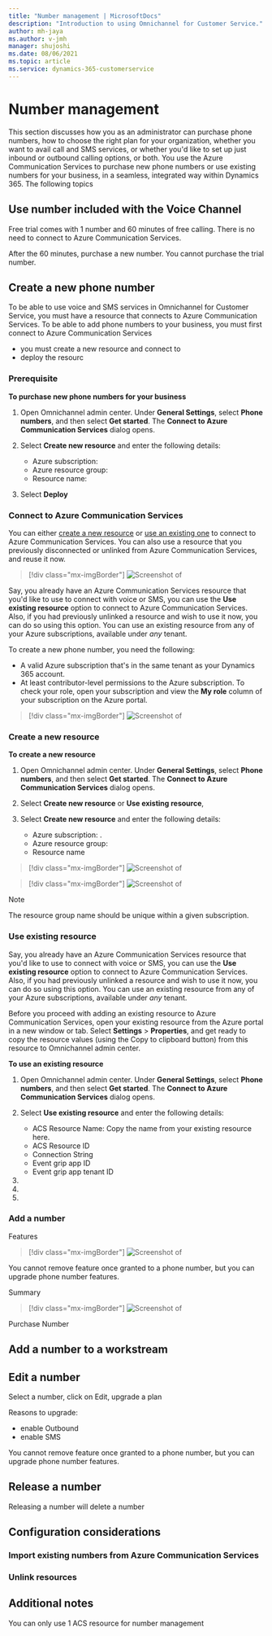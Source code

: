 ```yaml
---
title: "Number management | MicrosoftDocs"
description: "Introduction to using Omnichannel for Customer Service."
author: mh-jaya
ms.author: v-jmh
manager: shujoshi
ms.date: 08/06/2021
ms.topic: article
ms.service: dynamics-365-customerservice
---
```

<!--
Neema Tikoo - Talks about how you can purchase numbers from within Dynamics 365. - 
Uses the "Create a new resource option"
//Video 1: https://msit.microsoftstream.com/video/08ba0840-98dc-b561-3805-f1ebd1855239

Nael Haddad/David Clarke - talks about how we simplify acquiring numbers, a one-stop shop for business admins to get new numbers, release numbers, etc using ACS.
//Video 2: https://msit.microsoftstream.com/video/dd07a1ff-0400-b564-49f4-f1eb6cbe2392

Naresh/Abhiney/Sudarshan - discusses how to use an existing resource (say you have unlinked a phone number and want to reuse it now).
Video 3: https://msit.microsoftstream.com/video/8bfc99ff-0300-b561-3feb-f1ebe379b30a
-->

# Number management

This section discusses how you as an administrator can purchase phone numbers, how to choose the right plan for your organization, whether you want to avail call and SMS services, or whether you'd like to set up just inbound or outbound calling options, or both. You use the Azure Communication Services to purchase new phone numbers or use existing numbers for your business, in a seamless, integrated way within Dynamics 365. 
The following topics

## Use number included with the Voice Channel 

Free trial comes with 1 number and 60 minutes of free calling. There is no need to connect to Azure Communication Services.

After the 60 minutes, purchase a new number. You cannot purchase the trial number. 

## Create a new phone number

To be able to use voice and SMS services in Omnichannel for Customer Service, you must have a resource that connects to Azure Communication Services. To be able to add phone numbers to your business, you must first connect to Azure Communication Services
- you must create a new resource and connect to 
- deploy the resourc


### Prerequisite

**To purchase new phone numbers for your business**

1. Open Omnichannel admin center. Under **General Settings**, select **Phone numbers**, and then select **Get started**. 
   The **Connect to Azure Communication Services** dialog opens.

2. Select **Create new resource** and enter the following details:
   - Azure subscription: 
   - Azure resource group: 
   - Resource name: 

3. Select **Deploy**


### Connect to Azure Communication Services

You can either [create a new resource](#create-a-new-resource) or [use an existing one](#use-existing-resource) to connect to Azure Communication Services. You can also use a resource that you previously disconnected or unlinked from Azure Communication Services, and reuse it now.

> [!div class="mx-imgBorder"]
> ![Screenshot of ](./media/voice-channel-number-mgmt-create-new-number.png)

Say, you already have an Azure Communication Services resource that you'd like to use to connect with voice or SMS, you can use the **Use existing resource** option to connect to Azure Communication Services. Also, if you had previously unlinked a resource and wish to use it now, you can do so using this option. You can use an existing resource from any of your Azure subscriptions, available under *any* tenant. 

To create a new phone number, you need the following:
- A valid Azure subscription that's in the same tenant as your Dynamics 365 account. 
- At least contributor-level permissions to the Azure subscription. To check your role, open your subscription and view the **My role** column of your subscription on the Azure portal.

<!--
Otherwise, select the [**Use existing resource**](#use-existing-resource) option and copy and paste the relevant information from your Azure subscription. 
-->

> [!div class="mx-imgBorder"]
> ![Screenshot of ](./media/voice-channel-number-mgmt-connect-azure-service.png)


### Create a new resource


**To create a new resource**

1. Open Omnichannel admin center. Under **General Settings**, select **Phone numbers**, and then select **Get started**.
   The **Connect to Azure Communication Services** dialog opens.

2. Select **Create new resource** or **Use existing resource**,

2. Select **Create new resource** and enter the following details:
   - Azure subscription: .
   - Azure resource group:
   - Resource name


> [!div class="mx-imgBorder"]
> ![Screenshot of ](./media/voice-channel-number-mgmt-azure-create-new-resource.png)


> [!div class="mx-imgBorder"]
> ![Screenshot of ](./media/voice-channel-number-mgmt-azure-success.png)

> [!NOTE]
> The resource group name should be unique within a given subscription.

<a name="use-existing-resource"></a>

### Use existing resource

Say, you already have an Azure Communication Services resource that you'd like to use to connect with voice or SMS, you can use the **Use existing resource** option to connect to Azure Communication Services. Also, if you had previously unlinked a resource and wish to use it now, you can do so using this option. You can use an existing resource from any of your Azure subscriptions, available under *any* tenant. 

Before you proceed with adding an existing resource to Azure Communication Services, open your existing resource from the Azure portal in a new window or tab.  Select **Settings** > **Properties**, and get ready to copy the resource values (using the Copy to clipboard button) from this resource to Omnichannel admin center.


**To use an existing resource**

1. Open Omnichannel admin center. Under **General Settings**, select **Phone numbers**, and then select **Get started**. 
   The **Connect to Azure Communication Services** dialog opens. 

2. Select **Use existing resource** and enter the following details:
   - ACS Resource Name: Copy the name from your existing resource here.
   - ACS Resource ID
   - Connection String
   - Event grip app ID
   - Event grip app tenant ID

3.

4.

5.



### Add a number 

Features


> [!div class="mx-imgBorder"]
> ![Screenshot of ](./media/voice-channel-number-mgmt-add-features.png)

You cannot remove feature once granted to a phone number, but you can upgrade phone number features.

Summary


> [!div class="mx-imgBorder"]
> ![Screenshot of ](./media/voice-channel-number-mgmt-add-summary.png)

Purchase Number


## Add a number to a workstream

## Edit a number

Select a number, click on Edit, upgrade a plan

Reasons to upgrade:
- enable Outbound
- enable SMS

You cannot remove feature once granted to a phone number, but you can upgrade phone number features.

## Release a number

Releasing a number will delete a number

## Configuration considerations

### Import existing numbers from Azure Communication Services

### Unlink resources

## Additional notes

You can only use 1 ACS resource for number management
